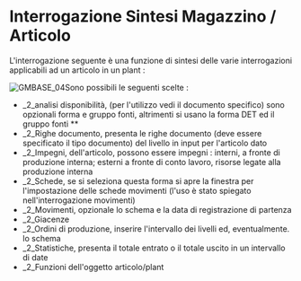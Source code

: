 # Interrogazione Sintesi Magazzino / Articolo
L'interrogazione seguente è una funzione di sintesi delle varie interrogazioni applicabili ad un articolo in un plant : 

![GMBASE_04](http://localhost:3000/immagini/MBDOC_OGG-P_GMSI01/GMBASE_04.png)Sono possibili le seguenti scelte : 

- _2_analisi disponibilità, (per l'utilizzo vedi il documento specifico) sono opzionali forma e gruppo fonti, altrimenti si usano la forma DET ed il gruppo fonti \*\*
- _2_Righe documento, presenta le righe documento (deve essere specificato il tipo documento) del livello in input per l'articolo dato
- _2_Impegni, dell'articolo, possono essere impegni :  interni, a fronte di produzione interna; esterni a fronte di conto lavoro, risorse legate alla produzione interna
- _2_Schede, se si seleziona questa forma si apre la finestra per l'impostazione delle schede movimenti (l'uso è stato spiegato nell'interrogazione movimenti)
- _2_Movimenti, opzionale lo schema e la data di registrazione di partenza
- _2_Giacenze
- _2_Ordini di produzione, inserire l'intervallo dei livelli ed, eventualmente. lo schema
- _2_Statistiche, presenta il totale entrato o il totale uscito in un intervallo di date
- _2_Funzioni dell'oggetto articolo/plant

